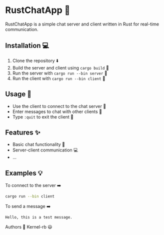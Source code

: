 # RustChatApp :speech_balloon:

RustChatApp is a simple chat server and client written in Rust for real-time communication.

## Installation :computer:

1. Clone the repository :arrow_down:
2. Build the server and client using `cargo build` :wrench:
3. Run the server with `cargo run --bin server` :running:
4. Run the client with `cargo run --bin client` :running:

## Usage :rocket:

- Use the client to connect to the chat server :electric_plug:
- Enter messages to chat with other clients :speech_balloon:
- Type `:quit` to exit the client :door:

## Features :sparkles:

- Basic chat functionality :speech_balloon:
- Server-client communication :computer:
- ...

## Examples :bulb:

To connect to the server :arrow_right:

```sh
cargo run --bin client
```
To send a message :arrow_right:
```sh
Hello, this is a test message.
```
Authors :busts_in_silhouette:
Kernel-rb :smiley:
